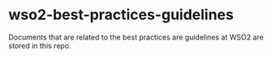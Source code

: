 # wso2-best-practices-guidelines
Documents that are related to the best practices are guidelines at WSO2 are stored in this repo.
